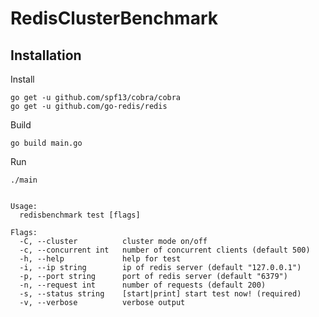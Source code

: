 # RedisClusterBenchmark

## Installation

Install
```shell
go get -u github.com/spf13/cobra/cobra
go get -u github.com/go-redis/redis
```

Build
```shell
go build main.go
```

Run
```shell
./main
```

```shell

Usage:
  redisbenchmark test [flags]

Flags:
  -C, --cluster          cluster mode on/off
  -c, --concurrent int   number of concurrent clients (default 500)
  -h, --help             help for test
  -i, --ip string        ip of redis server (default "127.0.0.1")
  -p, --port string      port of redis server (default "6379")
  -n, --request int      number of requests (default 200)
  -s, --status string    [start|print] start test now! (required)
  -v, --verbose          verbose output

```
